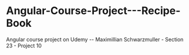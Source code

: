 # Angular-Course-Project---Recipe-Book
Angular course project on Udemy -- Maximillian Schwarzmuller - Section 23 - Project 10
